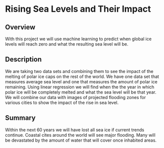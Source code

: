 # Rising Sea Levels and Their Impact

## Overview
With this project we will use machine learning to predict when global ice levels will reach zero and what the resulting sea level will be. 

## Description
We are taking two data sets and combining them to see the impact of the melting of polar ice caps on the rest of the world. We have one data set that measures average sea level and one that measures the amount of polar ice remaining. Using linear regression we will find when the the year in which polar ice will be completely melted and what the sea level will be that year. We will combine our data with images of projected flooding zones for various cities to show the impact of the rise in sea level.

## Summary
Within the next 60 years we will have lost all sea ice if current trends continue. Coastal cites around the world will see major flooding. Many will be devastated by the amount of water that will cover once inhabited areas. 
